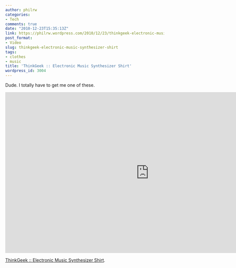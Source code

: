 ```yaml
---
author: philrw
categories:
- Tech
comments: true
date: "2010-12-23T15:35:13Z"
link: https://philrw.wordpress.com/2010/12/23/thinkgeek-electronic-music-synthesizer-shirt/
post_format:
- Video
slug: thinkgeek-electronic-music-synthesizer-shirt
tags:
- clothes
- music
title: 'ThinkGeek :: Electronic Music Synthesizer Shirt'
wordpress_id: 3004
---
```


Dude. I totally have to get me one of these.

<iframe width="909" height="511" src="https://www.youtube.com/embed/JUHawvpMyM4" frameborder="0" allow="autoplay; encrypted-media" allowfullscreen></iframe>

[ThinkGeek :: Electronic Music Synthesizer Shirt](http://www.thinkgeek.com/tshirts-apparel/interactive/?icpg=gy_e1aa).
